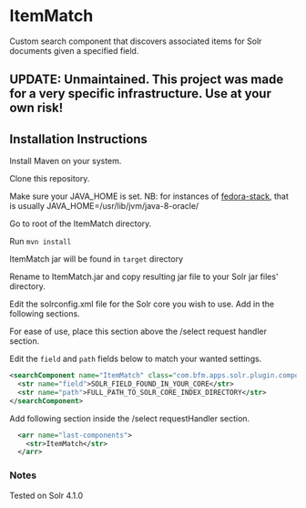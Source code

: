 # ItemMatch
Custom search component that discovers associated items for Solr documents given a specified field.

## UPDATE: Unmaintained. This project was made for a very specific infrastructure. Use at your own risk!

## Installation Instructions
Install Maven on your system.

Clone this repository.

Make sure your JAVA_HOME is set. NB: for instances of [fedora-stack](https://github.com/WSULib/fedora-stack), that is usually JAVA_HOME=/usr/lib/jvm/java-8-oracle/

Go to root of the ItemMatch directory.

Run `mvn install`

ItemMatch jar will be found in `target` directory

Rename to ItemMatch.jar and copy resulting jar file to your Solr jar files' directory.

Edit the solrconfig.xml file for the Solr core you wish to use. Add in the following sections.

For ease of use, place this section above the /select request handler section.

Edit the `field` and `path` fields below to match your wanted settings.
  ```xml
  <searchComponent name="ItemMatch" class="com.bfm.apps.solr.plugin.components.ItemMatch">
    <str name="field">SOLR_FIELD_FOUND_IN_YOUR_CORE</str>
    <str name="path">FULL_PATH_TO_SOLR_CORE_INDEX_DIRECTORY</str>
  </searchComponent>
  ```

Add following section inside the /select requestHandler section.
  ```xml
    <arr name="last-components">
      <str>ItemMatch</str>
    </arr>
  ```

### Notes
Tested on Solr 4.1.0
